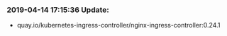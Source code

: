 ### 2019-04-14 17:15:36 Update:

- quay.io/kubernetes-ingress-controller/nginx-ingress-controller:0.24.1
